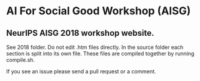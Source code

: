 # AI For Social Good Workshop (AISG)

## NeurIPS AISG 2018 workshop website.

See 2018 folder.
Do not edit .htm files directly. In the source folder each section is split into its own file. These files are compiled together by running compile.sh.

If you see an issue please send a pull request or a comment.
